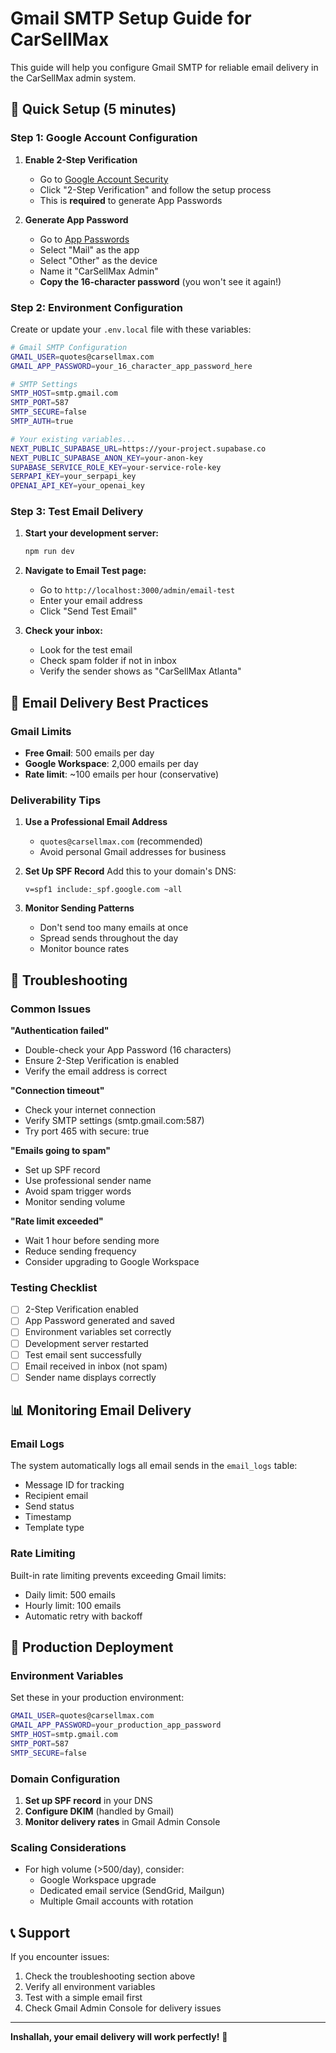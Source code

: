 # Gmail SMTP Setup Guide for CarSellMax

This guide will help you configure Gmail SMTP for reliable email delivery in the CarSellMax admin system.

## 🚀 Quick Setup (5 minutes)

### Step 1: Google Account Configuration

1. **Enable 2-Step Verification**
   - Go to [Google Account Security](https://myaccount.google.com/security)
   - Click "2-Step Verification" and follow the setup process
   - This is **required** to generate App Passwords

2. **Generate App Password**
   - Go to [App Passwords](https://myaccount.google.com/apppasswords)
   - Select "Mail" as the app
   - Select "Other" as the device
   - Name it "CarSellMax Admin"
   - **Copy the 16-character password** (you won't see it again!)

### Step 2: Environment Configuration

Create or update your `.env.local` file with these variables:

```bash
# Gmail SMTP Configuration
GMAIL_USER=quotes@carsellmax.com
GMAIL_APP_PASSWORD=your_16_character_app_password_here

# SMTP Settings
SMTP_HOST=smtp.gmail.com
SMTP_PORT=587
SMTP_SECURE=false
SMTP_AUTH=true

# Your existing variables...
NEXT_PUBLIC_SUPABASE_URL=https://your-project.supabase.co
NEXT_PUBLIC_SUPABASE_ANON_KEY=your-anon-key
SUPABASE_SERVICE_ROLE_KEY=your-service-role-key
SERPAPI_KEY=your_serpapi_key
OPENAI_API_KEY=your_openai_key
```

### Step 3: Test Email Delivery

1. **Start your development server:**
   ```bash
   npm run dev
   ```

2. **Navigate to Email Test page:**
   - Go to `http://localhost:3000/admin/email-test`
   - Enter your email address
   - Click "Send Test Email"

3. **Check your inbox:**
   - Look for the test email
   - Check spam folder if not in inbox
   - Verify the sender shows as "CarSellMax Atlanta"

## 📧 Email Delivery Best Practices

### Gmail Limits
- **Free Gmail**: 500 emails per day
- **Google Workspace**: 2,000 emails per day
- **Rate limit**: ~100 emails per hour (conservative)

### Deliverability Tips

1. **Use a Professional Email Address**
   - `quotes@carsellmax.com` (recommended)
   - Avoid personal Gmail addresses for business

2. **Set Up SPF Record**
   Add this to your domain's DNS:
   ```
   v=spf1 include:_spf.google.com ~all
   ```

3. **Monitor Sending Patterns**
   - Don't send too many emails at once
   - Spread sends throughout the day
   - Monitor bounce rates

## 🔧 Troubleshooting

### Common Issues

**"Authentication failed"**
- Double-check your App Password (16 characters)
- Ensure 2-Step Verification is enabled
- Verify the email address is correct

**"Connection timeout"**
- Check your internet connection
- Verify SMTP settings (smtp.gmail.com:587)
- Try port 465 with secure: true

**"Emails going to spam"**
- Set up SPF record
- Use professional sender name
- Avoid spam trigger words
- Monitor sending volume

**"Rate limit exceeded"**
- Wait 1 hour before sending more
- Reduce sending frequency
- Consider upgrading to Google Workspace

### Testing Checklist

- [ ] 2-Step Verification enabled
- [ ] App Password generated and saved
- [ ] Environment variables set correctly
- [ ] Development server restarted
- [ ] Test email sent successfully
- [ ] Email received in inbox (not spam)
- [ ] Sender name displays correctly

## 📊 Monitoring Email Delivery

### Email Logs
The system automatically logs all email sends in the `email_logs` table:
- Message ID for tracking
- Recipient email
- Send status
- Timestamp
- Template type

### Rate Limiting
Built-in rate limiting prevents exceeding Gmail limits:
- Daily limit: 500 emails
- Hourly limit: 100 emails
- Automatic retry with backoff

## 🚀 Production Deployment

### Environment Variables
Set these in your production environment:
```bash
GMAIL_USER=quotes@carsellmax.com
GMAIL_APP_PASSWORD=your_production_app_password
SMTP_HOST=smtp.gmail.com
SMTP_PORT=587
SMTP_SECURE=false
```

### Domain Configuration
1. **Set up SPF record** in your DNS
2. **Configure DKIM** (handled by Gmail)
3. **Monitor delivery rates** in Gmail Admin Console

### Scaling Considerations
- For high volume (>500/day), consider:
  - Google Workspace upgrade
  - Dedicated email service (SendGrid, Mailgun)
  - Multiple Gmail accounts with rotation

## 📞 Support

If you encounter issues:
1. Check the troubleshooting section above
2. Verify all environment variables
3. Test with a simple email first
4. Check Gmail Admin Console for delivery issues

---

**Inshallah, your email delivery will work perfectly!** 🎉

